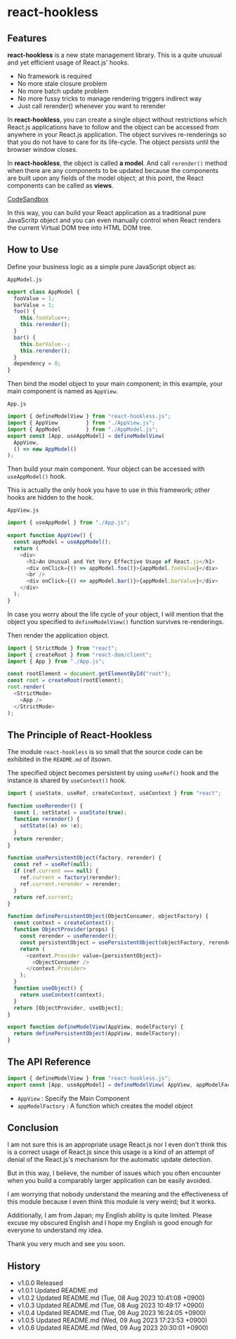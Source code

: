  react-hookless
==================

 Features
----------
**react-hookless** is a new state management library. This is a quite unusual
and yet efficient usage of React.js' hooks.

- No framework is required
- No more stale closure problem
- No more batch update problem
- No more fussy tricks to manage rendering triggers indirect way
- Just call rerender() whenever you want to rerender

In **react-hookless**, you can create a single object without restrictions
which React.js applications have to follow and the object can be accessed from
anywhere in your React.js application. The object survives re-renderings so
that you do not have to care for its life-cycle. The object persists until the
browser window closes.

In **react-hookless**, the object is called **a model**.  And call `rerender()`
method when there are any components to be updated because the components are
built upon any fields of the model object; at this point, the React components
can be called as **views**.

[CodeSandbox](https://hx4kvd.csb.app/)

In this way, you can build your React application as a traditional pure
JavaScritp object and you can even manually control when React renders the
current Virtual DOM tree into HTML DOM tree.

## How to Use ##

Define your business logic as a simple pure JavaScript object as:

`AppModel.js`

```javascript
export class AppModel {
  fooValue = 1;
  barValue = 1;
  foo() {
    this.fooValue++;
    this.rerender();
  }
  bar() {
    this.barValue--;
    this.rerender();
  }
  dependency = 0;
}
```

Then bind the model object to your main component; in this example, your main
component is named as `AppView`.

`App.js`

```javascript
import { defineModelView } from "react-hookless.js";
import { AppView         } from "./AppView.js";
import { AppModel        } from "./AppModel.js";
export const [App, useAppModel] = defineModelView(
  AppView,
  () => new AppModel()
);
```

Then build your main component. Your object can be accessed with `useAppModel()` hook.

This is actually the only hook you have to use in this framework; other hooks
are hidden to the hook.

`AppView.js`

```javascript
import { useAppModel } from "./App.js";

export function AppView() {
  const appModel = useAppModel();
  return (
    <div>
      <h1>An Unusual and Yet Very Effective Usage of React.js</h1>
      <div onClick={() => appModel.foo()}>{appModel.fooValue}</div>
      <br />
      <div onClick={() => appModel.bar()}>{appModel.barValue}</div>
    </div>
  );
}
```

In case you worry about the life cycle of your object, I will mention that the
object you specified to `defineModelView()` function survives
re-renderings.


Then render the application object.

```javascript
import { StrictMode } from "react";
import { createRoot } from "react-dom/client";
import { App } from "./App.js";

const rootElement = document.getElementById("root");
const root = createRoot(rootElement);
root.render(
  <StrictMode>
    <App />
  </StrictMode>
);
```

## The Principle of React-Hookless ##

The module `react-hookless` is so small that the source code can be exhibited
in the `README.md` of itsown.

The specified object becomes persistent by using `useRef()` hook and
the instance is shared by `useContext()` hook.

```javascript
import { useState, useRef, createContext, useContext } from "react";

function useRerender() {
  const [, setState] = useState(true);
  function rerender() {
    setState((e) => !e);
  }
  return rerender;
}

function usePersistentObject(factory, rerender) {
  const ref = useRef(null);
  if (ref.current === null) {
    ref.current = factory(rerender);
    ref.current.rerender = rerender;
  }
  return ref.current;
}

function definePersistentObject(ObjectConsumer, objectFactory) {
  const context = createContext();
  function ObjectProvider(props) {
    const rerender = useRerender();
    const persistentObject = usePersistentObject(objectFactory, rerender);
    return (
      <context.Provider value={persistentObject}>
        <ObjectConsumer />
      </context.Provider>
    );
  }
  function useObject() {
    return useContext(context);
  }
  return [ObjectProvider, useObject];
}

export function defineModelView(AppView, modelFactory) {
  return definePersistentObject(AppView, modelFactory);
}
```

## The API Reference ##
```javascript
import { defineModelView } from "react-hookless.js";
export const [App, useAppModel] = defineModelView( AppView, appModelFactory );
```

- `AppView` : Specify the Main Component
- `appModelFactory` : A function which creates the model object


## Conclusion  ##

I am not sure this is an appropriate usage React.js nor I even don't think this
is a correct usage of React.js since this usage is a kind of an attempt of
denial of the React.js's mechanism for the automatic update detection.

But in this way, I believe, the number of issues which you often encounter when
you build a comparably larger application can be easily avoided.

I am worrying that nobody understand the meaning and the effectiveness of this
module because I even think this module is very weird; but it works.


Additionally, I am from Japan; my English ability is quite limited. Please
excuse my obscured English and I hope my English is good enough for everyone to
understand my idea.

Thank you very much and see you soon.


## History ##

- v1.0.0 Released
- v1.0.1 Updated README.md
- v1.0.2 Updated README.md (Tue, 08 Aug 2023 10:41:08 +0900)
- v1.0.3 Updated README.md (Tue, 08 Aug 2023 10:49:17 +0900)
- v1.0.4 Updated README.md (Tue, 08 Aug 2023 16:24:05 +0900)
- v1.0.5 Updated README.md (Wed, 09 Aug 2023 17:23:53 +0900)
- v1.0.6 Updated README.md (Wed, 09 Aug 2023 20:30:01 +0900)

